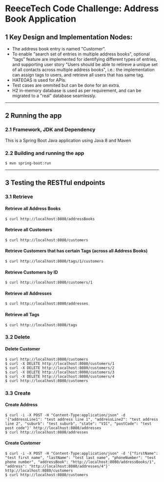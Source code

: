# ReeceTech Code Challenge: Address Book Application
## 1 Key Design and Implementation Nodes:
* The address book entry is named "Customer".
* To enable "search set of entries in multiple address books", optional "tags" feature are implemented for identifying 
different types of entries, and supporting user story "Users should be able to retireve a unique set of all contacts
across multiple address books", i.e.: the implementation can assign tags to users, and retrieve all users that has same 
tag.
* HATEOAS is used for APIs.
* Test cases are ommited but can be done for an extra.
* H2 in-memory database is used as per requirement, and can be migrated to a "real" database seamlessly.

---

## 2 Running the app
### 2.1 Framework, JDK and Dependency
This is a Spring Boot Java application using Java 8 and Maven

### 2.2 Building and running the app
```
$ mvn spring-boot:run
```

---

## 3 Testing the RESTful endpoints
### 3.1 Retrieve
#### Retrieve all Address Books
```
$ curl http://localhost:8080/addressBooks
```

#### Retrieve all Customers
```
$ curl http://localhost:8080/customers
```

#### Retrieve Customers that has certain Tags (across all Address Books)
```
$ curl http://localhost:8080/tags/1/customers
```

#### Retrieve Customers by ID
```
$ curl http://localhost:8080/customers/1
```

#### Retrieve all Addresses
```
$ curl http://localhost:8080/addresses
```

#### Retrieve all Tags
```
$ curl http://localhost:8080/tags   
```

### 3.2 Delete
#### Delete Customer
```
$ curl http://localhost:8080/customers
$ curl -X DELETE http://localhost:8080/customers/1
$ curl -X DELETE http://localhost:8080/customers/2
$ curl -X DELETE http://localhost:8080/customers/3
$ curl -X DELETE http://localhost:8080/customers/4
$ curl http://localhost:8080/customers
```

### 3.3 Create
#### Create Address
```
$ curl -i -X POST -H "Content-Type:application/json" -d '{"addressLine1": "test address line 1", "addressLine2": "test address line 2", "suburb": "test suburb", "state": "VIC", "postCode": "test post code"}' http://localhost:8080/addresses
$ curl http://localhost:8080/addresses
```

#### Create Customer
```
$ curl -i -X POST -H "Content-Type:application/json" -d '{"firstName": "test first name", "lastName": "test last name", "phoneNumber": "test phone number", "addressBook": "http://localhost:8080/addressBooks/1", "address": "http://localhost:8080/addresses/4"}' http://localhost:8080/customers
$ curl http://localhost:8080/customers
```